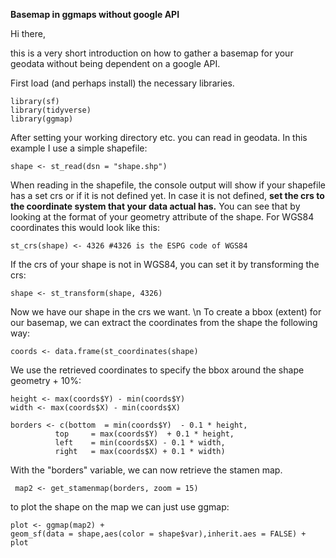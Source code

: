 **Basemap in ggmaps without google API**

Hi there, 

this is a very short introduction on how to gather a basemap for your geodata without being dependent on a google API.

First load (and perhaps install) the necessary libraries.

    library(sf)
    library(tidyverse)
    library(ggmap)

After setting your working directory etc. you can read in geodata. In this example I use a simple shapefile:

    shape <- st_read(dsn = "shape.shp")
    
When reading in the shapefile, the console output will show if your shapefile has a set crs or if it is not defined yet.
In case it is not defined, **set the crs to the coordinate system that your data actual has.** You can see that by looking at the format of your geometry attribute of the shape. For WGS84 coordinates this would look like this:

    st_crs(shape) <- 4326 #4326 is the ESPG code of WGS84
    
If the crs of your shape is not in WGS84, you can set it by transforming the crs:

    shape <- st_transform(shape, 4326)
    
Now we have our shape in the crs we want.
\n
To create a bbox (extent) for our basemap, we can extract the coordinates from the shape the following way:

    coords <- data.frame(st_coordinates(shape)

We use the retrieved coordinates to specify the bbox around the shape geometry + 10%:
    
    height <- max(coords$Y) - min(coords$Y)
    width <- max(coords$X) - min(coords$X)

    borders <- c(bottom  = min(coords$Y)  - 0.1 * height, 
              top     = max(coords$Y)  + 0.1 * height,
              left    = min(coords$X) - 0.1 * width,
              right   = max(coords$X) + 0.1 * width)

With the "borders" variable, we can now retrieve the stamen map.

     map2 <- get_stamenmap(borders, zoom = 15)
     
to plot the shape on the map we can just use ggmap:

    plot <- ggmap(map2) + 
    geom_sf(data = shape,aes(color = shape$var),inherit.aes = FALSE) +
    plot  
